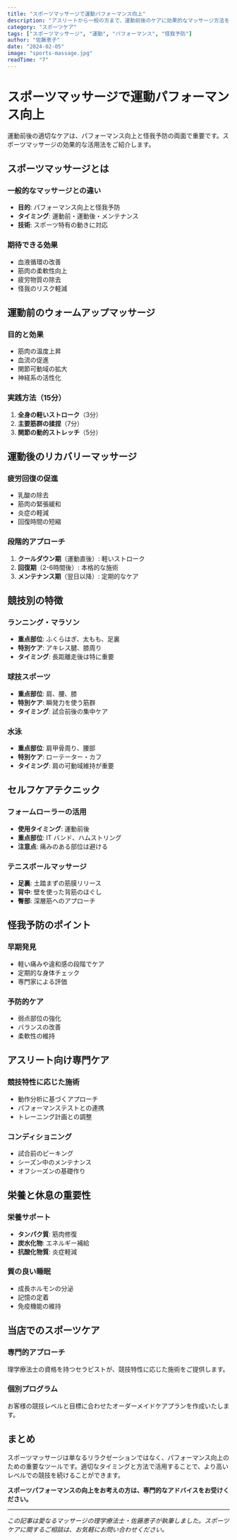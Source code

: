 ```yaml
---
title: "スポーツマッサージで運動パフォーマンス向上"
description: "アスリートから一般の方まで、運動前後のケアに効果的なマッサージ方法を解説します。"
category: "スポーツケア"
tags: ["スポーツマッサージ", "運動", "パフォーマンス", "怪我予防"]
author: "佐藤恵子"
date: "2024-02-05"
image: "sports-massage.jpg"
readTime: "7"
---
```


# スポーツマッサージで運動パフォーマンス向上

運動前後の適切なケアは、パフォーマンス向上と怪我予防の両面で重要です。スポーツマッサージの効果的な活用法をご紹介します。

## スポーツマッサージとは

### 一般的なマッサージとの違い
- **目的**: パフォーマンス向上と怪我予防
- **タイミング**: 運動前・運動後・メンテナンス
- **技術**: スポーツ特有の動きに対応

### 期待できる効果
- 血液循環の改善
- 筋肉の柔軟性向上
- 疲労物質の除去
- 怪我のリスク軽減

## 運動前のウォームアップマッサージ

### 目的と効果
- 筋肉の温度上昇
- 血流の促進
- 関節可動域の拡大
- 神経系の活性化

### 実践方法（15分）
1. **全身の軽いストローク**（3分）
2. **主要筋群の揉捏**（7分）
3. **関節の動的ストレッチ**（5分）

## 運動後のリカバリーマッサージ

### 疲労回復の促進
- 乳酸の除去
- 筋肉の緊張緩和
- 炎症の軽減
- 回復時間の短縮

### 段階的アプローチ
1. **クールダウン期**（運動直後）: 軽いストローク
2. **回復期**（2-6時間後）: 本格的な施術
3. **メンテナンス期**（翌日以降）: 定期的なケア

## 競技別の特徴

### ランニング・マラソン
- **重点部位**: ふくらはぎ、太もも、足裏
- **特別ケア**: アキレス腱、膝周り
- **タイミング**: 長距離走後は特に重要

### 球技スポーツ
- **重点部位**: 肩、腰、膝
- **特別ケア**: 瞬発力を使う筋群
- **タイミング**: 試合前後の集中ケア

### 水泳
- **重点部位**: 肩甲骨周り、腰部
- **特別ケア**: ローテーター・カフ
- **タイミング**: 肩の可動域維持が重要

## セルフケアテクニック

### フォームローラーの活用
- **使用タイミング**: 運動前後
- **重点部位**: IT バンド、ハムストリング
- **注意点**: 痛みのある部位は避ける

### テニスボールマッサージ
- **足裏**: 土踏まずの筋膜リリース
- **背中**: 壁を使った背筋のほぐし
- **臀部**: 深層筋へのアプローチ

## 怪我予防のポイント

### 早期発見
- 軽い痛みや違和感の段階でケア
- 定期的な身体チェック
- 専門家による評価

### 予防的ケア
- 弱点部位の強化
- バランスの改善
- 柔軟性の維持

## アスリート向け専門ケア

### 競技特性に応じた施術
- 動作分析に基づくアプローチ
- パフォーマンステストとの連携
- トレーニング計画との調整

### コンディショニング
- 試合前のピーキング
- シーズン中のメンテナンス
- オフシーズンの基礎作り

## 栄養と休息の重要性

### 栄養サポート
- **タンパク質**: 筋肉修復
- **炭水化物**: エネルギー補給
- **抗酸化物質**: 炎症軽減

### 質の良い睡眠
- 成長ホルモンの分泌
- 記憶の定着
- 免疫機能の維持

## 当店でのスポーツケア

### 専門的アプローチ
理学療法士の資格を持つセラピストが、競技特性に応じた施術をご提供します。

### 個別プログラム
お客様の競技レベルと目標に合わせたオーダーメイドケアプランを作成いたします。

## まとめ

スポーツマッサージは単なるリラクゼーションではなく、パフォーマンス向上のための重要なツールです。適切なタイミングと方法で活用することで、より高いレベルでの競技を続けることができます。

**スポーツパフォーマンスの向上をお考えの方は、専門的なアドバイスをお受けください。**

---

*この記事は愛なるマッサージの理学療法士・佐藤恵子が執筆しました。スポーツケアに関するご相談は、お気軽にお問い合わせください。*